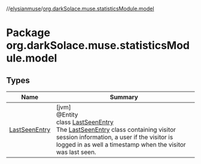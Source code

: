//[elysianmuse](../../index.md)/[org.darkSolace.muse.statisticsModule.model](index.md)

# Package org.darkSolace.muse.statisticsModule.model

## Types

| Name | Summary |
|---|---|
| [LastSeenEntry](-last-seen-entry/index.md) | [jvm]<br>@Entity<br>class [LastSeenEntry](-last-seen-entry/index.md)<br>The [LastSeenEntry](-last-seen-entry/index.md) class containing visitor session information, a user if the visitor is logged in as well a timestamp when the visitor was last seen. |
